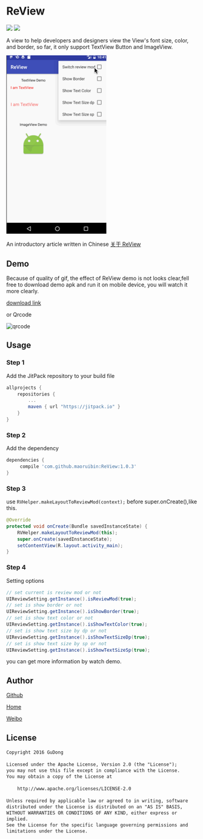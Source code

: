 # ReView
[![](https://jitpack.io/v/maoruibin/ReView.svg)](https://jitpack.io/#maoruibin/ReView)
[![](https://img.shields.io/hexpm/l/plug.svg)](https://github.com/maoruibin/ReView/blob/master/LICENSE.txt)

A view to help developers and designers view the View's font size, color, and border, so far, it only support TextView Button and ImageView.

<img src="files/review.gif" width="264">

An introductory article written in Chinese [关于 ReView](http://gudong.name/2016/11/07/about-review.html)

## Demo 
Because of quality of gif, the effect of ReView demo is not looks clear,fell free to download demo apk and run it on mobile device,
you will watch it more clearly.

[download link](files/app-debug.apk)

or Qrcode

![qrcode](http://7xr9gx.com1.z0.glb.clouddn.com/fir-review.png)

## Usage
### Step 1
Add the JitPack repository to your build file
```groovy
allprojects {
	repositories {
		...
		maven { url "https://jitpack.io" }
	}
}
```

### Step 2
Add the dependency
```groovy
dependencies {
	 compile 'com.github.maoruibin:ReView:1.0.3'
}
```

### Step 3
use  `RVHelper.makeLayoutToReviewMod(context);` before super.onCreate(),like this.

```java
@Override
protected void onCreate(Bundle savedInstanceState) {
    RVHelper.makeLayoutToReviewMod(this);
    super.onCreate(savedInstanceState);
    setContentView(R.layout.activity_main);
}
```

### Step 4

Setting options
 
```java
// set current is review mod or not
UIReviewSetting.getInstance().isReviewMod(true);
// set is show border or not 
UIReviewSetting.getInstance().isShowBorder(true);
// set is show text color or not
UIReviewSetting.getInstance().isShowTextColor(true);
// set is show text size by dp or not
UIReviewSetting.getInstance().isShowTextSizeDp(true);
// set is show text size by sp or not
UIReviewSetting.getInstance().isShowTextSizeSp(true);
```
you can get more information by watch demo.  

## Author

[Github](https://github.com/maoruibin)

[Home](http://gudong.name)

[Weibo](http://weibo.com/maoruibin)


## License

    Copyright 2016 GuDong
    
    Licensed under the Apache License, Version 2.0 (the "License");
    you may not use this file except in compliance with the License.
    You may obtain a copy of the License at
    
        http://www.apache.org/licenses/LICENSE-2.0
    
    Unless required by applicable law or agreed to in writing, software
    distributed under the License is distributed on an "AS IS" BASIS,
    WITHOUT WARRANTIES OR CONDITIONS OF ANY KIND, either express or implied.
    See the License for the specific language governing permissions and
    limitations under the License.
